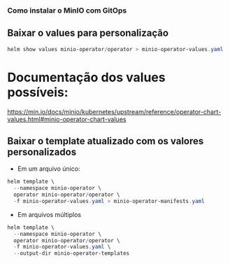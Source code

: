 ### Como instalar o MinIO com GitOps

## Baixar o values para personalização
```powershell
helm show values minio-operator/operator > minio-operator-values.yaml
```

# Documentação dos values possíveis:
https://min.io/docs/minio/kubernetes/upstream/reference/operator-chart-values.html#minio-operator-chart-values

## Baixar o template atualizado com os valores personalizados
- Em um arquivo único:
```powershell
helm template \
  --namespace minio-operator \
  operator minio-operator/operator \
  -f minio-operator-values.yaml > minio-operator-manifests.yaml
```

- Em arquivos múltiplos
```powershell
helm template \
  --namespace minio-operator \
  operator minio-operator/operator \
  -f minio-operator-values.yaml \
  --output-dir minio-operator-templates
```
